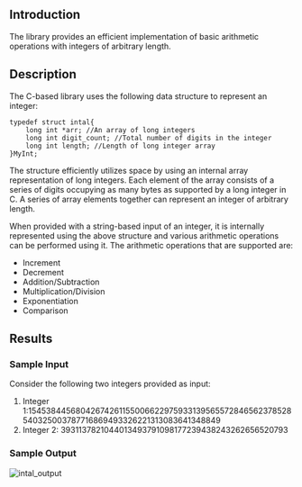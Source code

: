 ## Introduction

The library provides an efficient implementation of basic arithmetic operations with integers of arbitrary length. 

## Description

The C-based library uses the following data structure to represent an integer: 
```
typedef struct intal{
	long int *arr; //An array of long integers
	long int digit_count; //Total number of digits in the integer
	long int length; //Length of long integer array
}MyInt;
```

The structure efficiently utilizes space by using an internal array representation of long integers. Each element of the array consists of a series of digits occupying as many bytes as supported by a long integer in C. A series of array elements together can represent an integer of arbitrary length. 

When provided with a string-based input of an integer, it is internally represented using the above structure and various arithmetic operations can be performed using it. The arithmetic operations that are supported are:
- Increment
- Decrement
- Addition/Subtraction
- Multiplication/Division
- Exponentiation
- Comparison



## Results
### Sample Input 
Consider the following two integers provided as input:
1. Integer 1:15453844568042674261155006622975933139565572846562378528540325003787716869493326221313083641348849
2. Integer 2: 3931137821044013493791098177239438243262656520793

### Sample Output

![intal_output](https://user-images.githubusercontent.com/31772714/95673417-eb5aee80-0bc5-11eb-9b10-751f3cf7cfec.png|width=100)

